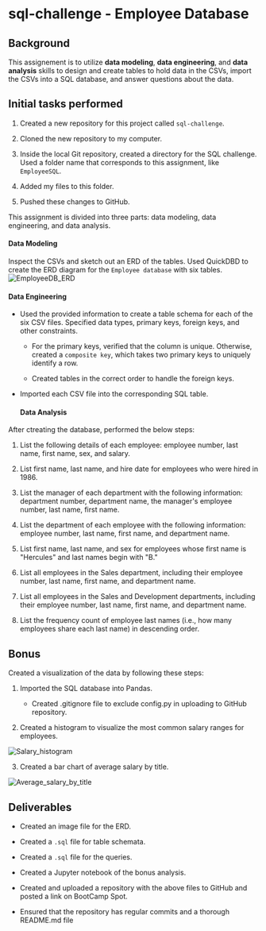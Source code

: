 # sql-challenge - Employee Database

## Background

This assignement is to utilize **data modeling**, **data engineering**, and **data analysis** skills to design and create tables to hold data in the CSVs, import the CSVs into a SQL database, and answer questions about the data.

## Initial tasks performed

1. Created a new repository for this project called `sql-challenge`. 

2. Cloned the new repository to my computer.

3. Inside the local Git repository, created a directory for the SQL challenge. Used a folder name that corresponds to this assignment, like `EmployeeSQL`.

4. Added my files to this folder.

5. Pushed these changes to GitHub.

This assignment is divided into three parts: data modeling, data engineering, and data analysis. 

#### Data Modeling

Inspect the CSVs and sketch out an ERD of the tables. Used QuickDBD to create the ERD diagram for the `Employee database` with six tables. 
![EmployeeDB_ERD](EmployeeDB_ERD.png)

#### Data Engineering

* Used the provided information to create a table schema for each of the six CSV files. Specified data types, primary keys, foreign keys, and other constraints.

  * For the primary keys, verified that the column is unique. Otherwise, created a `composite key`, which takes two primary keys to uniquely identify a row.

  * Created tables in the correct order to handle the foreign keys.

* Imported each CSV file into the corresponding SQL table. 

  #### Data Analysis

After ctreating the database, performed the below steps:

1. List the following details of each employee: employee number, last name, first name, sex, and salary.

2. List first name, last name, and hire date for employees who were hired in 1986.

3. List the manager of each department with the following information: department number, department name, the manager's employee number, last name, first name.

4. List the department of each employee with the following information: employee number, last name, first name, and department name.

5. List first name, last name, and sex for employees whose first name is "Hercules" and last names begin with "B."

6. List all employees in the Sales department, including their employee number, last name, first name, and department name.

7. List all employees in the Sales and Development departments, including their employee number, last name, first name, and department name.

8. List the frequency count of employee last names (i.e., how many employees share each last name) in descending order.

## Bonus

Created a visualization of the data by following these steps: 

1. Imported the SQL database into Pandas.  

    * Created .gitignore file to exclude config.py in uploading to GitHub repository.
    
2. Created a histogram to visualize the most common salary ranges for employees.

![Salary_histogram](Images/salary_histogram2.png)

3. Created a bar chart of average salary by title.

![Average_salary_by_title](Images/Average_salary_by_title.png)

## Deliverables

* Created an image file for the ERD.

* Created a `.sql` file for table schemata.

* Created a `.sql` file for the queries.

* Created a Jupyter notebook of the bonus analysis.

* Created and uploaded a repository with the above files to GitHub and posted a link on BootCamp Spot.

* Ensured that the repository has regular commits and a thorough README.md file
